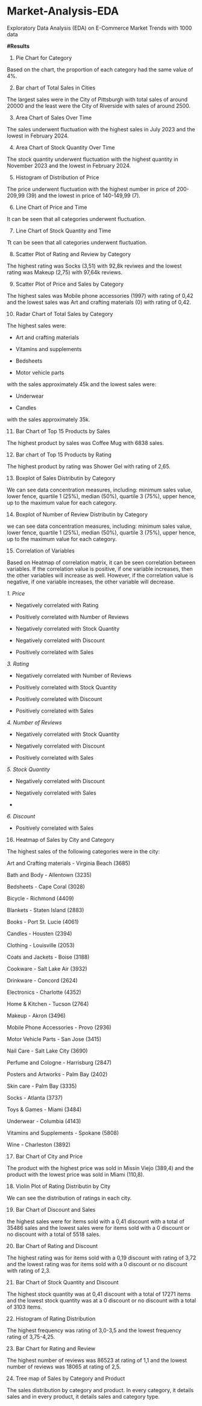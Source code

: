 # Market-Analysis-EDA
Exploratory Data Analysis (EDA) on E-Commerce Market Trends with 1000 data

**#Results**

1. Pie Chart for Category

Based on the chart, the proportion of each category had the same value of 4%.

2. Bar chart of Total Sales in Cities

The largest sales were in the City of Pittsburgh with total sales of around 20000 and the least were the City of Riverside with sales of around 2500.

3. Area Chart of Sales Over Time

The sales underwent fluctuation with the highest sales in July 2023 and the lowest in February 2024.

4. Area Chart of Stock Quantity Over Time

The stock quantity underwent fluctuation with the highest quantity in November 2023 and the lowest in February 2024.

5. Histogram of Distribution of Price

The price underwent fluctuation with the highest number in price of 200-209,99 (39) and the lowest in price of 140-149,99 (7).

6. Line Chart of Price and Time

It can be seen that all categories underwent fluctuation.

7. Line Chart of Stock Quantity and Time

Tt can be seen that all categories underwent fluctuation.

8. Scatter Plot of Rating and Review by Category

The highest rating was Socks (3,51) with 92,8k reviwes and the lowest rating was Makeup (2,75) with 97,64k reviews.

9. Scatter Plot of Price and Sales by Category

The highest sales was Mobile phone accessories (1997) with rating of 0,42 and the lowest sales was Art and crafting materials (0) with rating of 0,42.

10. Radar Chart of Total Sales by Category

The highest sales were: 

- Art and crafting materials

- Vitamins and supplements

- Bedsheets

- Motor vehicle parts
  
with the sales approximately 45k and the lowest sales were:

- Underwear

- Candles

with the sales approximately 35k.

11. Bar Chart of Top 15 Products by Sales

The highest product by sales was Coffee Mug with 6838 sales.

12. Bar chart of Top 15 Products by Rating

The highest product by rating was Shower Gel with rating of 2,65.

13. Boxplot of Sales Distributin by Category

We can see data concentration measures, including: minimum sales value, lower fence, quartile 1 (25%), median (50%), quartile 3 (75%), upper hence, up to the maximum value for each category.

14. Boxplot of Number of Review Distributin by Category

we can see data concentration measures, including: minimum sales value, lower fence, quartile 1 (25%), median (50%), quartile 3 (75%), upper hence, up to the maximum value for each category.

15. Correlation of Variables

Based on Heatmap of correlation matrix, it can be seen correlation between variables. If the correlation value is positive, if one variable increases, then the other variables will increase as well. However, if the correlation value is negative, if one variable increases, the other variable will decrease.

_1. Price_
   
- Negatively correlated with Rating

- Positively correlated with Number of Reviews

- Negatively correlated with Stock Quantity

- Negatively correlated with Discount

- Positively correlated with Sales

_3. Rating_

- Negatively correlated with Number of Reviews

- Positively correlated with Stock Quantity

- Positively correlated with Discount

- Positively correlated with Sales
  
_4. Number of Reviews_

- Negatively correlated with Stock Quantity
  
- Negatively correlated with Discount

- Positively correlated with Sales

_5. Stock Quantity_

- Negatively correlated with Discount

- Negatively correlated with Sales
- 
_6. Discount_

- Positively correlated with Sales

16. Heatmap of Sales by City and Category

The highest sales of the following categories were in the city:

Art and Crafting materials - Virginia Beach (3685)

Bath and Body - Allentown (3235)

Bedsheets - Cape Coral (3028)

Bicycle - Richmond (4409)

Blankets - Staten Island (2883)

Books - Port St. Lucie (4061)

Candles - Housten (2394)

Clothing - Louisville (2053)

Coats and Jackets - Boise (3188)

Cookware - Salt Lake Air (3932)

Drinkware - Concord (2624)

Electronics - Charlotte (4352)

Home & Kitchen - Tucson (2764)

Makeup - Akron (3496)

Mobile Phone Accessories - Provo (2936)

Motor Vehicle Parts - San Jose (3415)

Nail Care - Salt Lake City (3690)

Perfume and Cologne - Harrisburg (2847)

Posters and Artworks - Palm Bay (2402)

Skin care - Palm Bay (3335)

Socks - Atlanta (3737)

Toys & Games - Miami (3484)

Underwear - Columbia (4143)

Vitamins and Supplements - Spokane (5808)

Wine - Charleston (3892)

17. Bar Chart of City and Price

The product with the highest price was sold in Missin Viejo (389,4) and the product with the lowest price was sold in Miami (110,8).

18. Violin Plot of Rating Distributin by City

We can see the distribution of ratings in each city.

19. Bar Chart of Discount and Sales

the highest sales were for items sold with a 0,41 discount with a total of 35486 sales and the lowest sales were for items sold with a 0 discount or no discount with a total of 5518 sales.

20. Bar Chart of Rating and Discount

The highest rating was for items sold with a 0,19 discount with rating of 3,72 and the lowest rating was for items sold with a 0 discount or no discount with rating of 2,3.

21. Bar Chart of Stock Quantity and Discount

The highest stock quantity was at 0,41 discount with a total of 17271 items and the lowest stock quantity was at a 0 discount or no discount with a total of 3103 items.

22. Histogram of Rating Distribution

The highest frequency was rating of 3,0-3,5 and the lowest frequency rating of 3,75-4,25.

23. Bar Chart for Rating and Review

The highest number of reviews was 86523 at rating of 1,1 and the lowest number of reviews was 18065 at rating of 2,5.

24. Tree map of Sales by Category and Product

The sales distribution by category and product. In every category, it details sales and in every product, it details sales and category type.
